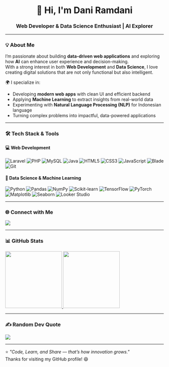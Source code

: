 <h1 align="center">👋 Hi, I'm Dani Ramdani</h1>
<h3 align="center">Web Developer & Data Science Enthusiast | AI Explorer</h3>

---

### 💡 About Me  
I’m passionate about building **data-driven web applications** and exploring how **AI** can enhance user experience and decision-making.  
With a strong interest in both **Web Development** and **Data Science**, I love creating digital solutions that are not only functional but also intelligent.  

🌍 I specialize in:
- Developing **modern web apps** with clean UI and efficient backend
- Applying **Machine Learning** to extract insights from real-world data
- Experimenting with **Natural Language Processing (NLP)** for Indonesian language  
- Turning complex problems into impactful, data-powered applications

---

### 🛠️ Tech Stack & Tools  

#### 💻 Web Development
![Laravel](https://img.shields.io/badge/Laravel-F55247?style=for-the-badge&logo=laravel&logoColor=white)
![PHP](https://img.shields.io/badge/PHP-777BB4?style=for-the-badge&logo=php&logoColor=white)
![MySQL](https://img.shields.io/badge/MySQL-005C84?style=for-the-badge&logo=mysql&logoColor=white)
![Java](https://img.shields.io/badge/Java-ED8B00?style=for-the-badge&logo=openjdk&logoColor=white)
![HTML5](https://img.shields.io/badge/HTML5-E34F26?style=for-the-badge&logo=html5&logoColor=white)
![CSS3](https://img.shields.io/badge/CSS3-1572B6?style=for-the-badge&logo=css3&logoColor=white)
![JavaScript](https://img.shields.io/badge/JavaScript-F7DF1E?style=for-the-badge&logo=javascript&logoColor=black)
![Blade](https://img.shields.io/badge/Blade-FF2D20?style=for-the-badge&logo=laravel&logoColor=white)
![Git](https://img.shields.io/badge/Git-F05032?style=for-the-badge&logo=git&logoColor=white)

#### 🤖 Data Science & Machine Learning
![Python](https://img.shields.io/badge/Python-3776AB?style=for-the-badge&logo=python&logoColor=white)
![Pandas](https://img.shields.io/badge/Pandas-150458?style=for-the-badge&logo=pandas&logoColor=white)
![NumPy](https://img.shields.io/badge/NumPy-013243?style=for-the-badge&logo=numpy&logoColor=white)
![Scikit-learn](https://img.shields.io/badge/Scikit--learn-F7931E?style=for-the-badge&logo=scikit-learn&logoColor=white)
![TensorFlow](https://img.shields.io/badge/TensorFlow-FF6F00?style=for-the-badge&logo=tensorflow&logoColor=white)
![PyTorch](https://img.shields.io/badge/PyTorch-EE4C2C?style=for-the-badge&logo=pytorch&logoColor=white)
![Matplotlib](https://img.shields.io/badge/Matplotlib-003B57?style=for-the-badge&logo=plotly&logoColor=white)
![Seaborn](https://img.shields.io/badge/Seaborn-009688?style=for-the-badge&logo=python&logoColor=white)
![Looker Studio](https://img.shields.io/badge/Looker%20Studio-4285F4?style=for-the-badge&logo=looker&logoColor=white)

---


### 🌐 Connect with Me  
<p align="left">
  <a href="https://www.linkedin.com/in/dani-ramdani21/" target="_blank">
    <img src="https://img.shields.io/badge/LinkedIn-0077B5?style=for-the-badge&logo=linkedin&logoColor=white"/>
  </a>
</p>

---

### 📊 GitHub Stats  
<p align="left">
<a href="https://github.com/mamanglikeyou">
  <img height="180em" src="https://github-readme-stats-eight-theta.vercel.app/api?username=mamanglikeyou&show_icons=true&theme=algolia&include_all_commits=true&count_private=true"/>
  <img height="180em" src="https://github-readme-stats-eight-theta.vercel.app/api/top-langs/?username=mamanglikeyou&layout=compact&theme=algolia"/>
</a>
</p> 

---
### ✍️ Random Dev Quote
![](https://quotes-github-readme.vercel.app/api?type=horizontal&theme=radical)

---
⭐ *"Code, Learn, and Share — that’s how innovation grows."*  
Thanks for visiting my GitHub profile! 😄
